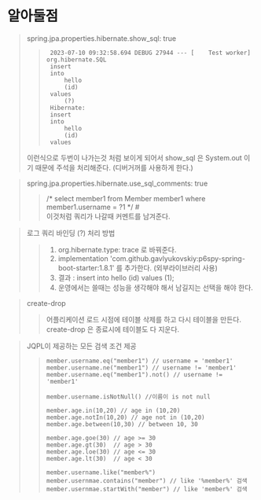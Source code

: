 알아둘점
=============

> spring.jpa.properties.hibernate.show_sql: true
>   >   ```
>   >    2023-07-10 09:32:58.694 DEBUG 27944 --- [    Test worker] org.hibernate.SQL     
>   >    insert
>   >    into
>   >        hello
>   >        (id)
>   >    values
>   >        (?)
>   >    Hibernate:
>   >    insert
>   >    into
>   >        hello
>   >        (id)
>   >    values
>   >   ```
>   이런식으로 두번이 나가는것 처럼 보이게 되어서 show_sql 은 System.out 이기 때문에 주석을 처리해준다. (디버거꺼를 사용하게 한다.)

> spring.jpa.properties.hibernate.use_sql_comments: true
>   > /* select member1 from Member member1 where member1.username = ?1 */  #  
>   > 이것처럼 쿼리가 나갈때 커멘트를 남겨준다.

> 로그 쿼리 바인딩 (?) 처리 방법 
>   > 1. org.hibernate.type: trace 로 바꿔준다.
>   > 2. implementation 'com.github.gavlyukovskiy:p6spy-spring-boot-starter:1.8.1' 를 추가한다. (외부라이브러리 사용)
>   > 3. 결과 : insert into hello (id) values (1); 
>   > 4. 운영에서는 쓸때는 성능을 생각해야 해서 남길지는 선택을 해야 한다.


> create-drop
>   > 어플리케이션 로드 시점에 테이블 삭제를 하고 다시 테이블을 만든다. create-drop 은 종료시에 테이블도 다 지운다.


> JQPL이 제공하는 모든 검색 조건 제공
>   > ``` 
>   > member.username.eq("member1") // username = 'member1'
>   > member.username.ne("member1") // username != 'member1'
>   > member.username.eq("member1").not() // username != 'member1'
>   > 
>   > member.username.isNotNull() //이름이 is not null
>   > 
>   > member.age.in(10,20) // age in (10,20)
>   > member.age.notIn(10,20) // age not in (10,20)
>   > member.age.between(10,30) // between 10, 30
>   > 
>   > member.age.goe(30) // age >= 30
>   > member.age.gt(30)  // age > 30
>   > member.age.loe(30) // age <= 30
>   > member.age.lt(30)  // age < 30
>   > 
>   > member.username.like("member%") 
>   > member.usernmae.contains("member") // like '%member%' 검색
>   > member.usernmae.startWith("member") // like 'member%' 검색








